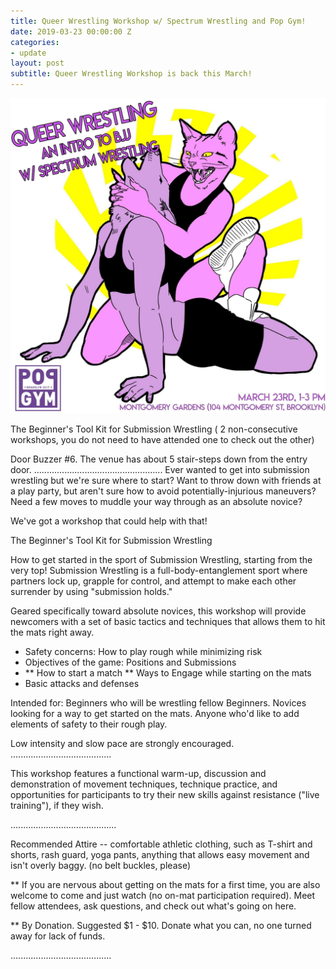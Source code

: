 ```yaml
---
title: Queer Wrestling Workshop w/ Spectrum Wrestling and Pop Gym!
date: 2019-03-23 00:00:00 Z
categories:
- update
layout: post
subtitle: Queer Wrestling Workshop is back this March!
---
```


![Queer Wrestling](/assets/queerwrestlemarch.jpg)

The Beginner's Tool Kit for Submission Wrestling
( 2 non-consecutive workshops, you do not need to have attended one to check out the other)

Door Buzzer #6.
The venue has about 5 stair-steps down from the entry door. 
...................................................
Ever wanted to get into submission wrestling but we're sure where to start? Want to throw down with friends at a play party, but aren't sure how to avoid potentially-injurious maneuvers? Need a few moves to muddle your way through as an absolute novice?

We've got a workshop that could help with that!

The Beginner's Tool Kit for Submission Wrestling

How to get started in the sport of Submission Wrestling, starting from the very top! Submission Wrestling is a full-body-entanglement sport where partners lock up, grapple for control, and attempt to make each other surrender by using "submission holds." 

Geared specifically toward absolute novices, this workshop will provide newcomers with a set of basic tactics and techniques that allows them to hit the mats right away.

- Safety concerns: How to play rough while minimizing risk
- Objectives of the game: Positions and Submissions
- ** How to start a match ** Ways to Engage while starting on the mats
- Basic attacks and defenses

Intended for: Beginners who will be wrestling fellow Beginners. Novices looking for a way to get started on the mats. Anyone who'd like to add elements of safety to their rough play. 

Low intensity and slow pace are strongly encouraged.
........................................

This workshop features a functional warm-up, discussion and demonstration of movement techniques, technique practice, and opportunities for participants to try their new skills against resistance ("live training"), if they wish.


..........................................

Recommended Attire -- comfortable athletic clothing, such as T-shirt and shorts, rash guard, yoga pants, anything that allows easy movement and isn't overly baggy. (no belt buckles, please)

** If you are nervous about getting on the mats for a first time, you are also welcome to come and just watch (no on-mat participation required). Meet fellow attendees, ask questions, and check out what's going on here.

** By Donation. Suggested $1 - $10. Donate what you can, no one turned away for lack of funds.

........................................
